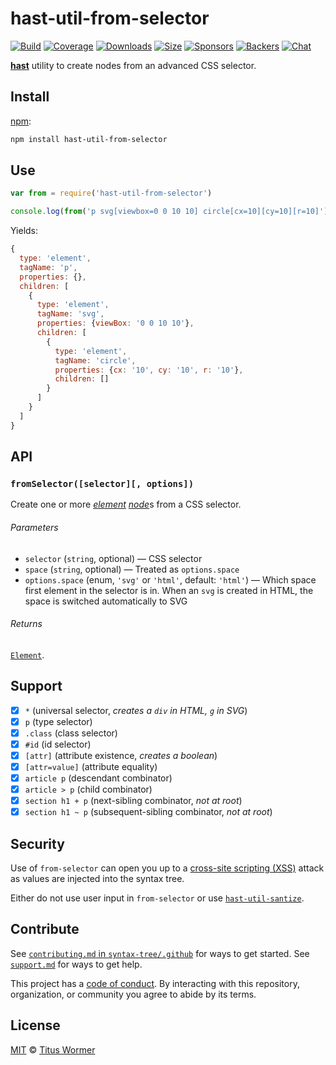 # hast-util-from-selector

[![Build][build-badge]][build]
[![Coverage][coverage-badge]][coverage]
[![Downloads][downloads-badge]][downloads]
[![Size][size-badge]][size]
[![Sponsors][sponsors-badge]][collective]
[![Backers][backers-badge]][collective]
[![Chat][chat-badge]][chat]

[**hast**][hast] utility to create nodes from an advanced CSS selector.

## Install

[npm][]:

```sh
npm install hast-util-from-selector
```

## Use

```js
var from = require('hast-util-from-selector')

console.log(from('p svg[viewbox=0 0 10 10] circle[cx=10][cy=10][r=10]'))
```

Yields:

```js
{
  type: 'element',
  tagName: 'p',
  properties: {},
  children: [
    {
      type: 'element',
      tagName: 'svg',
      properties: {viewBox: '0 0 10 10'},
      children: [
        {
          type: 'element',
          tagName: 'circle',
          properties: {cx: '10', cy: '10', r: '10'},
          children: []
        }
      ]
    }
  ]
}
```

## API

### `fromSelector([selector][, options])`

Create one or more [*element*][element] [*node*][node]s from a CSS selector.

###### Parameters

*   `selector` (`string`, optional)
    — CSS selector
*   `space` (`string`, optional)
    — Treated as `options.space`
*   `options.space` (enum, `'svg'` or `'html'`, default: `'html'`)
    — Which space first element in the selector is in.
    When an `svg` is created in HTML, the space is switched automatically to SVG

###### Returns

[`Element`][element].

## Support

*   [x] `*` (universal selector, *creates a `div` in HTML, `g` in SVG*)
*   [x] `p` (type selector)
*   [x] `.class` (class selector)
*   [x] `#id` (id selector)
*   [x] `[attr]` (attribute existence, *creates a boolean*)
*   [x] `[attr=value]` (attribute equality)
*   [x] `article p` (descendant combinator)
*   [x] `article > p` (child combinator)
*   [x] `section h1 + p` (next-sibling combinator, *not at root*)
*   [x] `section h1 ~ p` (subsequent-sibling combinator, *not at root*)

## Security

Use of `from-selector` can open you up to a [cross-site scripting (XSS)][xss]
attack as values are injected into the syntax tree.

Either do not use user input in `from-selector` or use
[`hast-util-santize`][sanitize].

## Contribute

See [`contributing.md` in `syntax-tree/.github`][contributing] for ways to get
started.
See [`support.md`][support] for ways to get help.

This project has a [code of conduct][coc].
By interacting with this repository, organization, or community you agree to
abide by its terms.

## License

[MIT][license] © [Titus Wormer][author]

<!-- Definitions -->

[build-badge]: https://img.shields.io/travis/syntax-tree/hast-util-from-selector.svg

[build]: https://travis-ci.org/syntax-tree/hast-util-from-selector

[coverage-badge]: https://img.shields.io/codecov/c/github/syntax-tree/hast-util-from-selector.svg

[coverage]: https://codecov.io/github/syntax-tree/hast-util-from-selector

[downloads-badge]: https://img.shields.io/npm/dm/hast-util-from-selector.svg

[downloads]: https://www.npmjs.com/package/hast-util-from-selector

[size-badge]: https://img.shields.io/bundlephobia/minzip/hast-util-from-selector.svg

[size]: https://bundlephobia.com/result?p=hast-util-from-selector

[sponsors-badge]: https://opencollective.com/unified/sponsors/badge.svg

[backers-badge]: https://opencollective.com/unified/backers/badge.svg

[collective]: https://opencollective.com/unified

[chat-badge]: https://img.shields.io/badge/chat-spectrum-7b16ff.svg

[chat]: https://spectrum.chat/unified/syntax-tree

[npm]: https://docs.npmjs.com/cli/install

[license]: license

[author]: https://wooorm.com

[contributing]: https://github.com/syntax-tree/.github/blob/master/contributing.md

[support]: https://github.com/syntax-tree/.github/blob/master/support.md

[coc]: https://github.com/syntax-tree/.github/blob/master/code-of-conduct.md

[hast]: https://github.com/syntax-tree/hast

[node]: https://github.com/syntax-tree/hast#nodes

[element]: https://github.com/syntax-tree/hast#element

[xss]: https://en.wikipedia.org/wiki/Cross-site_scripting

[sanitize]: https://github.com/syntax-tree/hast-util-sanitize
